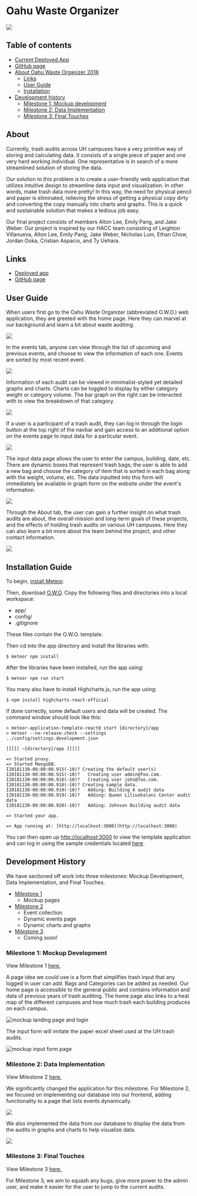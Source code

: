 # Oahu Waste Organizer
![](images/logo.png)

## Table of contents

* [Current Deployed App](http://owo.meteorapp.com/)
* [GitHub page](https://github.com/oahu-waste-organizer/oahu-waste-organizer/)
* [About Oahu Waste Organizer 2018](#about)
  * [Links](#links)
  * [User Guide](#user-guide)
  * [Installation](#installation)
* [Development history](#development-history)
  * [Milestone 1: Mockup development](#milestone-1-mockup-development)
  * [Milestone 2: Data Implementation](#milestone-2-data-implementation)
  * [Milestone 3: Final Touches](#milestone-3-final-touches)

## About
Currently, trash audits across UH campuses have a very primitive way of storing and calculating data. It consists of a single piece of paper and one very hard working individual. One representative is in search of a more streamlined solution of storing the data.

Our solution to this problem is to create a user-friendly web application that utilizes intuitive design to streamline data input and visualization. In other words, make trash data more pretty! In this way, the need for physical pencil and paper is eliminated, relieving the stress of getting a physical copy dirty and converting the copy manually into charts and graphs. This is a quick and sustainable solution that makes a tedious job easy.

Our final project consists of members Alton Lee, Emily Pang, and Jake Weber. Our project is inspired by our HACC team consisting of Leighton Villanueva, Alton Lee, Emily Pang, Jake Weber, Nicholas Lum, Ethan Chow, Jordan Ooka, Cristian Aspacio, and Ty Uehara.

## Links
* [Deployed app](http://owo.meteorapp.com/)
* [GitHub page](https://github.com/oahu-waste-organizer/oahu-waste-organizer/)

## User Guide

When users first go to the Oahu Waste Organizer (abbreviated O.W.O.) web application, they are greeted with the home page. Here they can marvel at our background and learn a bit about waste auditing. 

![](images/landing.PNG)

In the events tab, anyone can view through the list of upcoming and previous events, and choose to view the information of each one. Events are sorted by most recent event. 

![](images/events-nonuser.PNG)

Information of each audit can be viewed in minimalist-styled yet detailed graphs and charts. Charts can be toggled to display by either category weight or category volume. The bar graph on the right can be interacted with to view the breakdown of that category. 

![](images/charts.png)

If a user is a participant of a trash audit, they can log in through the login button at the top right of the navbar and gain access to an additional option on the events page to input data for a particular event.

![](images/events.PNG)

The input data page allows the user to enter the campus, building, date, etc. There are dynamic boxes that represent trash bags; the user is able to add a new bag and choose the category of item that is sorted in each bag along with the weight, volume, etc. The data inputted into this form will immediately be available in graph form on the website under the event's information.

![](images/input.PNG)

Through the About tab, the user can gain a further insight on what trash audits are about, the overall mission and long-term goals of these projects, and the effects of holding trash audits on various UH campuses. Here they can also learn a bit more about the team behind the project, and other contact information. 

![](images/about.PNG)

## Installation Guide
To begin, [install Meteor](https://www.meteor.com/install).

Then, download [O.W.O](https://github.com/oahu-waste-organizer/oahu-waste-organizer). Copy the following files and directories into a local workspace:

* app/
* config/
* .gitignore

These files contain the O.W.O. template. 

Then cd into the app directory and install the libraries with:
```
$ meteor npm install
```

After the libraries have been installed, run the app using:
```
$ meteor npm run start
```

You many also have to install Highcharts.js, run the app using:
```
$ npm install highcharts-react-official
```

If done correctly, some default users and data will be created. The command window should look like this:
```
> meteor-application-template-react@ start {directory}/app
> meteor --no-release-check --settings ../config/settings.development.json
 
[[[[[ ~{directory}/app ]]]]]
 
=> Started proxy.                             
=> Started MongoDB.                           
I20181130-00:00:00.915(-10)? Creating the default user(s)
I20181130-00:00:00.915(-10)?   Creating user admin@foo.com.
I20181130-00:00:00.918(-10)?   Creating user john@foo.com.
I20181130-00:00:00.918(-10)? Creating sample data.
I20181130-00:00:00.919(-10)?   Adding: Building A audit data
I20181130-00:00:00.919(-10)?   Adding: Queen Liliuokalani Center audit data
I20181130-00:00:00.920(-10)?   Adding: Johnson Building audit data

=> Started your app.

=> App running at: [http://localhost:3000](http://localhost:3000)
```

You can then open up [http://localhost:3000](http://localhost:3000) to view the template application and can log in using the sample credentials located [here](https://github.com/oahu-waste-organizer/oahu-waste-organizer/blob/master/config/settings.development.json).

## Development History
We have sectioned off work into three milestones: Mockup Development, Data Implementation, and Final Touches.
* [Milestone 1](#milestone-1-mockup-development)
  * Mockup pages
* [Milestone 2](#milestone-2-data-implementation)
  * Event collection
  * Dynamic events page
  * Dynamic charts and graphs
* [Milestone 3](#milestone-3-final-touches)
  * Coming soon!

### Milestone 1: Mockup Development
View Milestone 1 [here.](https://github.com/oahu-waste-organizer/oahu-waste-organizer/projects/3)

A page idea we could use is a form that simplifies trash input that any logged in user can add. Bags and Categories can be added as needed. Our home page is accessible to the general public and contains information and data of previous years of trash auditing. The home page also links to a heat map of the different campuses and how much trash each building produces on each campus.

![mockup landing page and login](/images/mockup-landing.jpg)

The input form will imitate the paper excel sheet used at the UH trash audits.

![mockup input form page](/images/mockup-input.png)

### Milestone 2: Data Implementation
View Milestone 2 [here.](https://github.com/oahu-waste-organizer/oahu-waste-organizer/projects/3)

We significantly changed the application for this milestone. For Milestone 2, we focused on implementing our database into our frontend, adding functionality to a page that lists events dynamically. 

![](images/events.PNG)

We also implemented the data from our database to display the data from the audits in graphs and charts to help visualize data.

![](images/charts.PNG)

### Milestone 3: Final Touches
View Milestone 3 [here.](https://github.com/oahu-waste-organizer/oahu-waste-organizer/projects/3)

For Milestone 3, we aim to squash any bugs, give more power to the admin user, and make it easier for the user to jump to the current audits.

